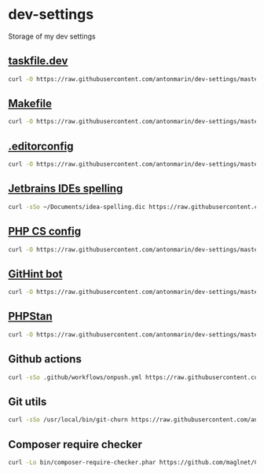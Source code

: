 # dev-settings

Storage of my dev settings

## [taskfile.dev](https://taskfile.dev)

```sh
curl -O https://raw.githubusercontent.com/antonmarin/dev-settings/master/Taskfile.yml
```

## [Makefile](http://www.gnu.org/software/make/manual/)

```sh
curl -O https://raw.githubusercontent.com/antonmarin/dev-settings/master/Makefile
```

## [.editorconfig](https://editorconfig.org/)

```sh
curl -O https://raw.githubusercontent.com/antonmarin/dev-settings/master/.editorconfig
```

## [Jetbrains IDEs spelling](https://www.jetbrains.com/help/idea/spelling.html)

```sh
curl -sSo ~/Documents/idea-spelling.dic https://raw.githubusercontent.com/antonmarin/dev-settings/master/idea-spelling.dic
```

## [PHP CS config](https://github.com/FriendsOfPHP/PHP-CS-Fixer)

```sh
curl -O https://raw.githubusercontent.com/antonmarin/dev-settings/master/.php_cs
```

## [GitHint bot](https://github.com/marketplace/githint-bot)

```sh
curl -O https://raw.githubusercontent.com/antonmarin/dev-settings/master/.githint.json
```

## [PHPStan](https://github.com/phpstan/phpstan)

```sh
curl -O https://raw.githubusercontent.com/antonmarin/dev-settings/master/phpstan.neon
```

## Github actions

```sh
curl -sSo .github/workflows/onpush.yml https://raw.githubusercontent.com/antonmarin/dev-settings/master/github/workflows/onpush.yml
```

## Git utils

```sh
curl -sSo /usr/local/bin/git-churn https://raw.githubusercontent.com/antonmarin/dev-settings/master/bin/git-churn && chmod +x /usr/local/bin/git-churn
```

## Composer require checker

```sh
curl -Lo bin/composer-require-checker.phar https://github.com/maglnet/ComposerRequireChecker/releases/download/3.0.0/composer-require-checker.phar && chmod +x bin/composer-require-checker.phar
```
